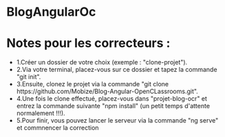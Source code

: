 # BlogAngularOc

<h1>Notes pour les correcteurs :</h1> 
<ul>
  <li>1.Créer un dossier de votre choix (exemple : "clone-projet").</li>
  <li>2.Via votre terminal, placez-vous sur ce dossier et tapez la commande "git init".</li>
  <li>3.Ensuite, clonez le projet via la commande "git clone https://github.com/Mobize/Blog-Angular-OpenCLassrooms.git".</li>
  <li>4.Une fois le clone effectué, placez-vous dans "projet-blog-ocr" et entrez la commande suivante "npm install" (un petit temps d'attente normalement !!!).</li>
  <li>5.Pour finir, vous pouvez lancer le serveur via la commande "ng serve" et commnencer la correction</li>
</ul>
 


